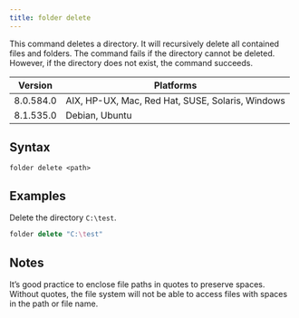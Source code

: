 ```yaml
---
title: folder delete
---
```


This command deletes a directory. It will recursively delete all contained files
and folders. The command fails if the directory cannot be deleted. However, if
the directory does not exist, the command succeeds.

Version | Platforms
--- | ---
8.0.584.0 | AIX, HP-UX, Mac, Red Hat, SUSE, Solaris, Windows
8.1.535.0 | Debian, Ubuntu

## Syntax

    folder delete <path>

## Examples

Delete the directory `C:\test`.

```actionscript
folder delete "C:\test"
```

## Notes

It’s good practice to enclose file paths in quotes to preserve spaces. Without
quotes, the file system will not be able to access files with spaces in the path
or file name.
